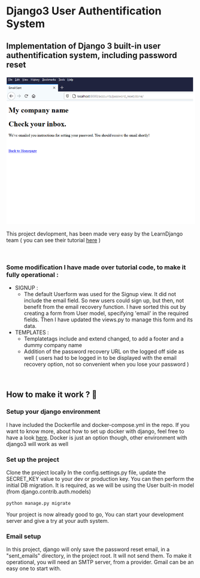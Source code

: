 # Django3 User Authentification System

## Implementation of Django 3 built-in user authentification system, including password reset


![Alt text](https://raw.githubusercontent.com/roldel/Django3-user-auth-system/main/django-auth.gif "a title")

This project devlopment, has been made very easy by the LearnDjango team ( you can see their tutorial [here](https://learndjango.com/tutorials/django-password-reset-tutorial "LearnDjango tutorial") )

&nbsp;
&nbsp;
### Some modification I have made over tutorial code, to make it fully operational :
- SIGNUP : 
  - The default Userform was used for the Signup view. It did not include the email field. So new users could sign up, but then, not benefit from the email recovery function. I have sorted this out by creating a form from User model, specifying 'email' in the required fields. Then I have updated the views.py to manage this form and its data.  
- TEMPLATES : 
  - Templatetags include and extend changed, to add a footer and a dummy company name
  - Addition of the password recovery URL on the logged off side as well ( users had to be logged in to be displayed with the email recovery option, not so convenient when you lose your password ) 


&nbsp;
&nbsp;
## How to make it work ? 🚀

### Setup your django environment
I have included the Dockerfile and docker-compose.yml in the repo. If you want to know more, about how to set up docker with django, feel free to have a look [here](https://github.com/roldel/Docker-For-Django-Starter-Files). Docker is just an option though, other environment with django3 will work as well

### Set up the project
Clone the project locally
In the config.settings.py file, update the SECRET_KEY value to your dev or production key.
You can then perform the initial DB migration. It is required, as we will be using the User built-in model (from django.contrib.auth.models)
```{bash}
python manage.py migrate 
```
Your project is now already good to go, You can start your development server and give a try at your auth system.

### Email setup
In this project, django will only save the password reset email, in a "sent_emails" directory, in the project root. It will not send them.
To make it operational, you will need an SMTP server, from a provider. Gmail can be an easy one to start with.




